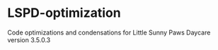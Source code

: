 # LSPD-optimization
Code optimizations and condensations for Little Sunny Paws Daycare version 3.5.0.3
